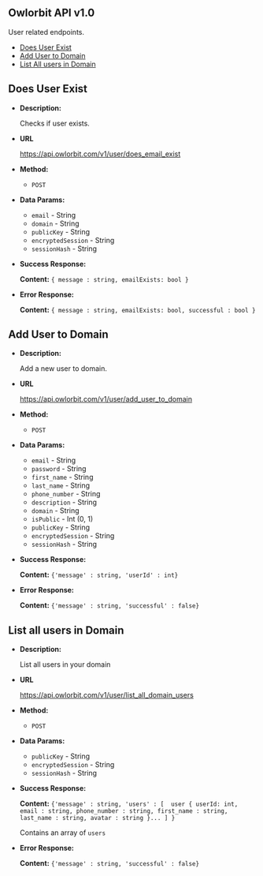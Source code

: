 **Owlorbit API v1.0**
----

User related endpoints.


- [Does User Exist](#does-user-exist)
- [Add User to Domain](#add-user-to-domain)
- [List All users in Domain](#list-all-users-in-domain)


## Does User Exist

* **Description:**
  
  Checks if user exists.

* **URL**

  <https://api.owlorbit.com/v1/user/does_email_exist>

* **Method:**

  * `POST`
  
* **Data Params:**

  * `email` - String <br/>
  * `domain` - String <br/>
  * `publicKey` - String <br/>
  * `encryptedSession` - String <br/>
  * `sessionHash` - String


* **Success Response:**

    **Content:** `{ message : string, emailExists: bool }`
 
* **Error Response:**

    **Content:** `{ message : string, emailExists: bool, successful : bool }`



## Add User to Domain

* **Description:**
  
  Add a new user to domain.

* **URL**

  <https://api.owlorbit.com/v1/user/add_user_to_domain>

* **Method:**

  * `POST`
  
* **Data Params:**

  * `email` - String <br/> 
  * `password` - String <br/>
  * `first_name` - String <br/>
  * `last_name` - String <br/> 
  * `phone_number` - String <br/>
  * `description` - String <br/> 
  * `domain` - String <br/>
  * `isPublic` - Int (0, 1) <br/>
  * `publicKey` - String <br/>
  * `encryptedSession` - String <br/>
  * `sessionHash` - String



* **Success Response:**

   **Content:** `{'message' : string,
        'userId' : int}`

 
* **Error Response:**

    **Content:** `{'message' : string,
        'successful' : false}`    


## List all users in Domain

* **Description:**
  
  List all users in your domain

* **URL**

  <https://api.owlorbit.com/v1/user/list_all_domain_users>

* **Method:**

  * `POST`
  
* **Data Params:**

  * `publicKey` - String <br/>
  * `encryptedSession` - String <br/>
  * `sessionHash` - String



* **Success Response:**

   **Content:** `{'message' : string,
        'users' : [  user { userId: int, email : string, phone_number : string, first_name : string, last_name : string, avatar : string }... ] }`

  Contains an array of `users`

 
* **Error Response:**

    **Content:** `{'message' : string,
        'successful' : false}`    

